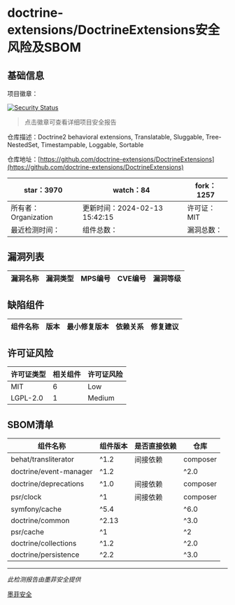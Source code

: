 # doctrine-extensions/DoctrineExtensions安全风险及SBOM

## 基础信息

项目徽章：

[![Security Status](https://www.murphysec.com/platform3/v31/badge/1757479318223978496.svg)](https://www.murphysec.com/console/report/1757479317439643648/1757479318223978496)

> 点击徽章可查看详细项目安全报告

仓库描述：Doctrine2 behavioral extensions, Translatable, Sluggable, Tree-NestedSet, Timestampable, Loggable, Sortable

仓库地址：[https://github.com/doctrine-extensions/DoctrineExtensions](https://github.com/doctrine-extensions/DoctrineExtensions)

| star：3970 | watch：84 | fork：1257 |
| ----------- | -------------- | ------------ |
| 所有者：Organization | 更新时间：2024-02-13 15:42:15 | 许可证：MIT |
| 最近检测时间： | 组件总数： | 漏洞总数： |




## 漏洞列表

| 漏洞名称 | 漏洞类型 | MPS编号 | CVE编号 | 漏洞等级 |
| ------- | ------ | ------- | ------ | ----- |





## 缺陷组件

| 组件名称 | 版本 | 最小修复版本 | 依赖关系 | 修复建议 |
| -------- | ---- | ------------ | -------- | -------- |





## 许可证风险

| 许可证类型 | 相关组件 | 许可证风险 |
| ---------- | -------- | ---------- |
|MIT|6|Low|
|LGPL-2.0|1|Medium|




## SBOM清单

| 组件名称 | 组件版本 | 是否直接依赖 | 仓库 |
| -------- | -------- | ------------ | ---- |
|behat/transliterator|^1.2|间接依赖|composer|
|doctrine/event-manager|^1.2 || ^2.0|间接依赖|composer|
|doctrine/deprecations|^1.0|间接依赖|composer|
|psr/clock|^1|间接依赖|composer|
|symfony/cache|^5.4 || ^6.0 || ^7.0|间接依赖|composer|
|doctrine/common|^2.13 || ^3.0|间接依赖|composer|
|psr/cache|^1 || ^2 || ^3|间接依赖|composer|
|doctrine/collections|^1.2 || ^2.0|间接依赖|composer|
|doctrine/persistence|^2.2 || ^3.0|间接依赖|composer|


------

*此检测报告由墨菲安全提供*

[墨菲安全](www.murphysec.com)